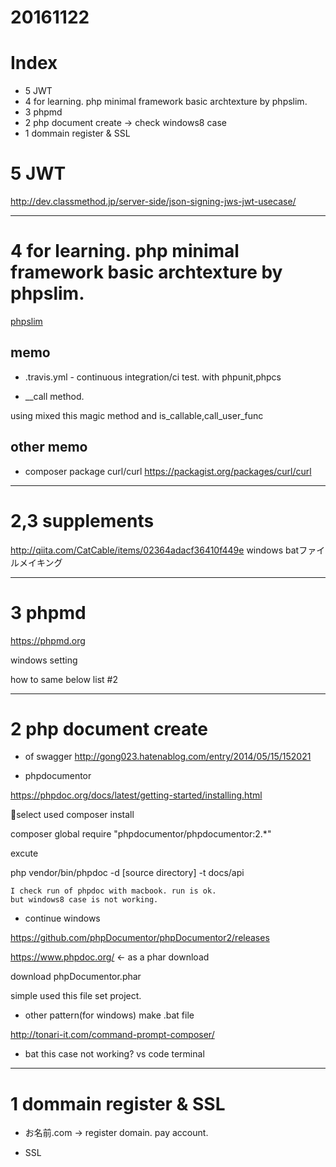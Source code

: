 # 20161122

# Index
- 5 JWT
- 4 for learning. php minimal framework basic archtexture by phpslim.
- 3 phpmd
- 2 php document create -> check windows8 case
- 1 dommain register & SSL


# 5 JWT

http://dev.classmethod.jp/server-side/json-signing-jws-jwt-usecase/ 



----------------------
# 4 for learning. php minimal framework basic archtexture by phpslim.

[phpslim](https://github.com/slimphp/Slim)

## memo

- .travis.yml - continuous integration/ci test. with phpunit,phpcs


- __call method.

using mixed this magic method and is_callable,call_user_func




## other memo

- composer package curl/curl
https://packagist.org/packages/curl/curl

----------------------

# 2,3 supplements

http://qiita.com/CatCable/items/02364adacf36410f449e
windows batファイルメイキング



----------------------
# 3 phpmd

https://phpmd.org

windows setting

how to same below list #2



----------------------
# 2 php document create 

- of swagger
http://gong023.hatenablog.com/entry/2014/05/15/152021

- phpdocumentor

https://phpdoc.org/docs/latest/getting-started/installing.html

select used composer install

composer global require "phpdocumentor/phpdocumentor:2.*"

excute

php vendor/bin/phpdoc -d [source directory] -t docs/api

    I check run of phpdoc with macbook. run is ok. 
    but windows8 case is not working.



- continue windows

https://github.com/phpDocumentor/phpDocumentor2/releases

https://www.phpdoc.org/ <- as a phar download

download phpDocumentor.phar

simple used this file set project.


- other pattern(for windows) make .bat file

http://tonari-it.com/command-prompt-composer/

- bat this case not working? vs code terminal


----------------------

# 1 dommain register & SSL

- お名前.com -> register domain.
pay account.

- SSL




